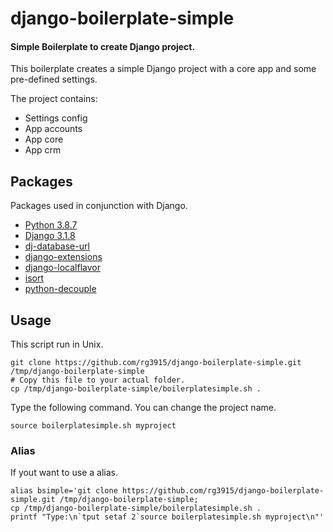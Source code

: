 # django-boilerplate-simple

#### Simple Boilerplate to create Django project.

This boilerplate creates a simple Django project with a core app and some pre-defined settings.

The project contains:

* Settings config
* App accounts
* App core
* App crm

## Packages

Packages used in conjunction with Django.

* [Python 3.8.7](https://www.python.org/downloads/)
* [Django 3.1.8](https://www.djangoproject.com/)
* [dj-database-url](https://pypi.org/project/dj-database-url/)
* [django-extensions](https://django-extensions.readthedocs.io/en/latest/installation_instructions.html)
* [django-localflavor](https://pypi.org/project/django-localflavor/)
* [isort](https://pypi.org/project/isort/)
* [python-decouple](https://pypi.org/project/python-decouple/)


## Usage

This script run in Unix.

```
git clone https://github.com/rg3915/django-boilerplate-simple.git /tmp/django-boilerplate-simple
# Copy this file to your actual folder.
cp /tmp/django-boilerplate-simple/boilerplatesimple.sh .
```

Type the following command. You can change the project name.

```
source boilerplatesimple.sh myproject
```


### Alias

If yout want to use a alias.

```
alias bsimple='git clone https://github.com/rg3915/django-boilerplate-simple.git /tmp/django-boilerplate-simple;
cp /tmp/django-boilerplate-simple/boilerplatesimple.sh .
printf "Type:\n`tput setaf 2`source boilerplatesimple.sh myproject\n"'
```

